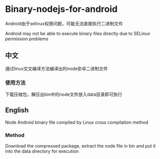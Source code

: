 # Binary-nodejs-for-android
Android由于selinux权限问题，可能无法直接执行二进制文件

Android may not be able to execute binary files directly due to SELinux permission problems
## 中文
通过linux交叉编译方法编译出的node安卓二进制文件
### 使用方法
下载压缩包，解压出bin中的node文件放入data目录即可执行
## English
Node Android binary file compiled by Linux cross compilation method
### Method
Download the compressed package, extract the node file in bin and put it into the data directory for execution
